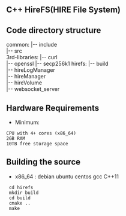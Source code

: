 ## C++ HireFS(HIRE File System)

## Code directory structure
common:
  |-- include   
  |-- src       
3rd-libraries:
  |-- curl     
  |-- openssl
  |-- secp256k1
hirefs:
  |-- build          
  |-- hireLogManager  
  |-- hireManager     
  |-- hireVolume        
  |-- websocket_server

## Hardware Requirements
- Minimum:
```
CPU with 4+ cores (x86_64)
2GB RAM
10TB free storage space
```

## Building the source
-  x86_64 : debian ubuntu centos  gcc C++11
```shell
 cd hirefs
 mkdir build
 cd build
 cmake ..
 make
```
